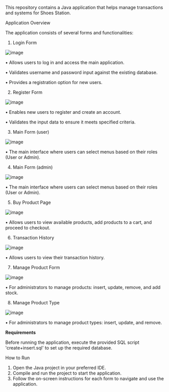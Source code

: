 This repository contains a Java application that helps manage transactions and systems for Shoes Station.

Application Overview

The application consists of several forms and functionalities:

1. Login Form

![image](https://github.com/rad013/java-project-3/assets/115696959/ea3f6589-6ecf-40bb-949e-67f9457844aa)

•	Allows users to log in and access the main application.

•	Validates username and password input against the existing database.

•	Provides a registration option for new users.

2. Register Form

![image](https://github.com/rad013/java-project-3/assets/115696959/93f79610-0da5-4b9f-9bcc-b1fbd7dec645)

•	Enables new users to register and create an account.

•	Validates the input data to ensure it meets specified criteria.

3. Main Form (user)

![image](https://github.com/rad013/java-project-3/assets/115696959/1f401fb2-a5b3-4cdf-a693-fb36eb0fc47b)

•	The main interface where users can select menus based on their roles (User or Admin).

4. Main Form (admin)

![image](https://github.com/rad013/java-project-3/assets/115696959/233729f0-295b-4b06-bd86-dd5ac6c5c95e)

•	The main interface where users can select menus based on their roles (User or Admin).

5.  Buy Product Page

![image](https://github.com/rad013/java-project-3/assets/115696959/8ef51c9d-760c-448f-9dc4-d6cb48512638)

•	Allows users to view available products, add products to a cart, and proceed to checkout.

6. Transaction History

![image](https://github.com/rad013/java-project-3/assets/115696959/ae849c46-d95f-4b95-9e5a-06eeff0f0135)

• Allows users to view their transaction history.

7. Manage Product Form

![image](https://github.com/rad013/java-project-3/assets/115696959/2730f56d-bfe5-4711-a497-7c008a81b8d1)

• For administrators to manage products: insert, update, remove, and add stock.

8. Manage Product Type

![image](https://github.com/rad013/java-project-3/assets/115696959/58e1186f-aa86-4693-ab89-230b6ced64c2)

• For administrators to manage product types: insert, update, and remove.

**Requirements**

Before running the application, execute the provided SQL script 'create+insert.sql' to
set up the required database.

How to Run
1. Open the Java project in your preferred IDE.
2. Compile and run the project to start the application.
3. Follow the on-screen instructions for each form to navigate and use the application.

